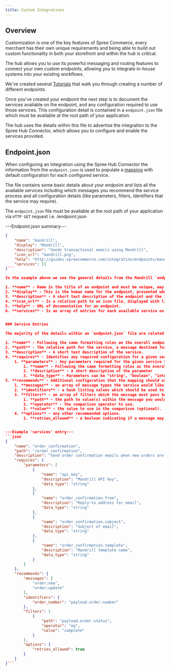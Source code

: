```yaml
---
title: Custom Integrations
---
```


## Overview

Customization is one of the key features of Spree Commerce, every merchant has their own unique requirements and being able to build out custom functionality in both your storefront and within the hub is critical.

The hub allows you to use its powerful messaging and routing features to connect your own custom endpoints, allowing you to integrate in-house systems into your existing workflows.

We've created several [Tutorials](/integration/basic_endpoints_tutorial.html) that walk you through creating a number of different endpoints.

Once you've created your endpoint the next step is to document the services available on the endpoint, and any configuration required to use those services. This configuration detail is contained in a `endpoint.json` file which must be available at the root path of your application.

The hub uses the details within this file to advertise the integration to the Spree Hub Connector, which allows you to configure and enable the services provided.


## Endpoint.json

When configuring an Integration using the Spree Hub Connector the information from the `endpoint.json` is used to populate a [mapping](/integration/mapping_basics.html) with default configuration for each configured service.

The file contains some basic details about your endpoint and lists all the available services including which messages you recommend the service process and all configuration details (like parameters, filters, identifiers that the service may require).

The `endpoint.json` file must be available at the root path of your application via `HTTP GET` request i.e. /endpoint.json

---Endpoint.json summary---
```json
{
    "name": "mandrill",
    "display": "Mandrill",
    "description": "Sends transactional emails using Mandrill",
    "icon_url": "mandrill.png",
    "help": "http://guides.spreecommerce.com/integration/endpoints/mandrill",
    "services": [] 
}```

In the example above we see the general details from the Mandrill `endpoint.json` file, the required entries include:

1. **name** - Name is the title of an endpoint and must be unique, may only contain lowercase letters, and - or _. No whitespace, numbers, or special characters allowed. The name attribute is used in several places for referencing the endpoint; think of it as a permalink.
2. **display** - This is the human name for the endpoint, presented when displaying details relating to the endpoint.
3. **description** - A short text description of the endpoint and the integration it provides.
4. **icon_url** - Is a relative path to an icon file, displayed with listing details relating to the endpoint. Should not exceed 130x130 pixels.
5. **help** - URL of documentation for an endpoint.
6. **services** - Is an array of entries for each available service on the endpoint.


### Service Entries

The majority of the details within an `endpoint.json` file are related to a service entry. The service entries outline all the details required for the hub to interact with your endpoints action:

1. **name** - Following the same formatting rules an the overall endpoint name, each service requires a unique name (within the current endpoint).
2. **path** - The relative path for the service, a message destined for a service will be POST'd to its endpoint's base url + the service path. i.e /order_confirmation
3. **description** - A short text description of the service.
4. **requires** - Identifies any required configuration for a given service (currently only supports listing parameters).
    1. **parameters** - Any parameters required for the given service to process a message. Each parameter has the following attributes:
        1. **name** - Following the same formatting rules as the overall endpoint name, each parameter requires a unique name (within the current endpoint). Note: When parameters are POST'd to a endpoint service along with a message, their names will be prepended with the endpoints name, i.e. "mandrill.api_key".
        2. **description** - A short description of the parameter
        3. **data_type** - Parameters can be "string", "boolean", "integer", "float" or "list".
5. **recommends** - Additional configuration that the mapping should use as defaults.
    1. **messages** - an array of message types the service would like to process.
    2. **identifiers** - a hash listing values which should be used to prevent duplicate messages from being processed. The key is an arbitrary name, and value is a path to value(s) within the message.
    3. **filters** - an array of filters which the message must pass before being sent to the endpoint.
        1. **path** - the path to value(s) within the message you would like to compare.
        2. **operator** - the comparison operator to use.
        3. **value** - the value to use in the comparison (optional).
    4. **options** - any other recommended options.
        1. **retries_allowed** - a boolean indicating if a message may be automatically retried on failure (defaults to true).


---Example 'services' entry---
```json
{
    "name": "order_confirmation",
    "path": "/order_confirmation",
    "description": "Send order confirmation emails when new orders are placed.",
    "requires": {
        "parameters": [
            {
                "name": "api_key",
                "description": "Mandrill API key",
                "data_type": "string"
            },
            {
                "name": "order_confirmation.from",
                "description": "Reply-to address for email",
                "data_type": "string"
            },
            {
                "name": "order_confirmation.subject",
                "description": "Subject of email",
                "data_type": "string"
            },
            {
                "name": "order_confirmation.template",
                "description": "Mandrill template name",
                "data_type": "string"
            }
        ]
    },
    "recommends": {
        "messages": [
            "order:new",
            "order:update"
        ],
        "identifiers": {
            "order_number": "payload.order.number"
        },
        "filters": [
            {
                "path": "payload.order.status",
                "operator": "eq",
                "value": "complete"
            }
        ],
        "options": {
            "retries_allowed": true
        }
    }
}```


